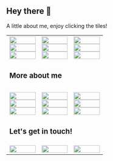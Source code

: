 ## Hey there 👋

A little about me, enjoy clicking the tiles!

<table>
<tbody>
<tr>
<td style="text-align: center"><a href="https://xprilion.com"><img src="https://raw.githubusercontent.com/xprilion/xprilion/master/images/x/9.png" alt="" style="width: 100%" /></a> <a href="https://linkedin.com/in/xprilion"><img src="https://raw.githubusercontent.com/xprilion/xprilion/master/images/x/6.png" alt=""  style="width: 100%" /></a> <a href="https://github.com/xprilion?tab=repositories&amp;q=&amp;type=&amp;language=javascript"><img src="https://raw.githubusercontent.com/xprilion/xprilion/master/images/x/3.png" alt=""  style="width: 100%" /></a></td>
<td style="text-align: center"><a href="#"><img src="https://raw.githubusercontent.com/xprilion/xprilion/master/images/x/8.png" alt=""  style="width: 100%" /></a> <a href="https://twitter.com/xprilion"><img src="https://raw.githubusercontent.com/xprilion/xprilion/master/images/x/5.png" alt=""  style="width: 100%" /></a> <a href="https://github.com/xprilion?tab=repositories&amp;q=&amp;type=&amp;language=python"><img src="https://raw.githubusercontent.com/xprilion/xprilion/master/images/x/2.png" alt=""  style="width: 100%" /></a></td>
<td style="text-align: center"><a href="https://en.wikipedia.org/wiki/India"><img src="https://raw.githubusercontent.com/xprilion/xprilion/master/images/x/7.png" alt=""  style="width: 100%" /></a> <a href="#"><img src="https://raw.githubusercontent.com/xprilion/xprilion/master/images/x/4.png" alt=""  style="width: 100%" /></a> <a href="https://xprilion.com/posts/"><img src="https://raw.githubusercontent.com/xprilion/xprilion/master/images/x/1.png" alt=""  style="width: 100%" /></a></td>
</tr>
<tr>
    <td colspan=3><h3>More about me<h3></td>
</tr>
<tr>
<td style="text-align: center"><a href="#"><img src="https://raw.githubusercontent.com/xprilion/xprilion/master/images/y/9.png" alt=""  style="width: 100%" /></a> <a href="https://gdgkolkata.org"><img src="https://raw.githubusercontent.com/xprilion/xprilion/master/images/y/6.png" alt=""  style="width: 100%" /></a> <a href="https://github.com/xprilion/fireshort"><img src="https://raw.githubusercontent.com/xprilion/xprilion/master/images/y/3.png" alt=""  style="width: 100%" /></a></td>
<td style="text-align: center"><a href="#"><img src="https://raw.githubusercontent.com/xprilion/xprilion/master/images/y/8.png" alt=""  style="width: 100%" /></a> <a href="https://dscnsec.com"><img src="https://raw.githubusercontent.com/xprilion/xprilion/master/images/y/5.png" alt=""  style="width: 100%" /></a> <a href="https://submitty.org"><img src="https://raw.githubusercontent.com/xprilion/xprilion/master/images/y/2.png" alt=""  style="width: 100%" /></a></td>
<td style="text-align: center"><a href="#"><img src="https://raw.githubusercontent.com/xprilion/xprilion/master/images/y/7.png" alt=""  style="width: 100%" /></a> <a href="https://tfugkol.github.io"><img src="https://raw.githubusercontent.com/xprilion/xprilion/master/images/y/4.png" alt=""  style="width: 100%" /></a> <a href="https://thecodefoundation.dev"><img src="https://raw.githubusercontent.com/xprilion/xprilion/master/images/y/1.png" alt=""  style="width: 100%" /></a></td>
</tr>
<tr>
    <td colspan=3><h3>Let's get in touch!</h3></td>
</tr>
<tr>
<td style="text-align: center"><a href="/cdn-cgi/l/email-protection#bcd4d5fcc4ccced592d8d9ca"><img src="https://raw.githubusercontent.com/xprilion/xprilion/master/images/z/3.png" alt=""  style="width: 100%" /></a></td>
<td style="text-align: center"><a href="/cdn-cgi/l/email-protection#9eeeecf1f4fbfdeaeddee6eeecf7b0fafbe8"><img src="https://raw.githubusercontent.com/xprilion/xprilion/master/images/z/2.png" alt=""  style="width: 100%" /></a></td>
<td style="text-align: center"><a href="https://paypal.me/xprilion"><img src="https://raw.githubusercontent.com/xprilion/xprilion/master/images/z/1.png" alt=""  style="width: 100%" /></a></td>
</tr>
</tbody>
</table>